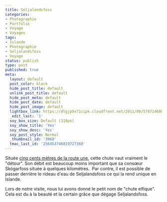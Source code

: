```yaml
---
title: Seljalandsfoss
categories:
- Photographie
- Portfolio
- Voyage
- Voyages
tags:
- Islande
- Photographie
- Seljalandsfoss
- Voyage
status: publish
type: post
published: true
meta:
  layout: default
  post_color: black
  hide_post_title: default
  unlink_post_title: default
  hide_post_meta: default
  hide_post_date: default
  hide_post_image: default
  lightbox_link: https://dlgjp9x71cipk.cloudfront.net/2011/09/5787146006_2dc9e7a20c_b1.jpg
  _edit_last: '1'
  soy_box_size: Default (310px)
  soy_show_title: 'Yes'
  soy_show_desc: 'Yes'
  soy_post_style: Normal
  _thumbnail_id: '3968'
  tmac_last_id: '256453746819727360'
---
```

Située <a title="Emplacement de la chute" href="https://g.co/maps/meh9">cinq cents mètres de la route une</a>, cette chute vaut vraiment le "détour".<!--more--> Son débit est beaucoup moins important que sa consœur Skógarfoss située à quelques kilomètres.  Par contre, il est possible de passer derrière le rideau d'eau de Seljalandsfoss ce qui la rend unique en Islande.

Lors de notre visite, nous lui avons donné le petit nom de "chute elfique". Cela est du à la beauté et la certain grâce que dégage Seljalandsfoss.
